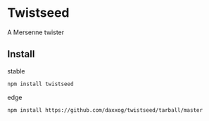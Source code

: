Twistseed
====================

A Mersenne twister

Install
-------
stable
```bash
npm install twistseed
```
edge
```bash
npm install https://github.com/daxxog/twistseed/tarball/master
```
